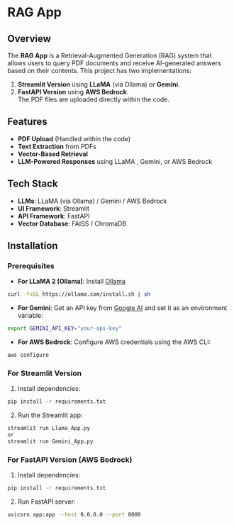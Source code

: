 # RAG App  
## Overview  
The **RAG App** is a Retrieval-Augmented Generation (RAG) system that allows users to query PDF documents and receive AI-generated answers based on their contents. This project has two implementations:  
1. **Streamlit Version** using **LLaMA** (via Ollama) or **Gemini**.  
2. **FastAPI Version** using **AWS Bedrock**.  
The PDF files are uploaded directly within the code.  
## Features  
- **PDF Upload** (Handled within the code)  
- **Text Extraction** from PDFs  
- **Vector-Based Retrieval**  
- **LLM-Powered Responses** using LLaMA , Gemini, or AWS Bedrock  
## Tech Stack  
- **LLMs**: LLaMA (via Ollama) / Gemini / AWS Bedrock  
- **UI Framework**: Streamlit  
- **API Framework**: FastAPI  
- **Vector Database**: FAISS / ChromaDB  
## Installation  
### Prerequisites  
- **For LLaMA 2 (Ollama)**: Install [Ollama](https://ollama.com)  
 ```sh
 curl -fsSL https://ollama.com/install.sh | sh
 ```
- **For Gemini**: Get an API key from [Google AI](https://ai.google.dev/) and set it as an environment variable:  
 ```sh
 export GEMINI_API_KEY="your-api-key"
 ```
- **For AWS Bedrock**: Configure AWS credentials using the AWS CLI:  
 ```sh
 aws configure
 ```
### For Streamlit Version  
1. Install dependencies:  
  ```sh
  pip install -r requirements.txt
  ```
2. Run the Streamlit app:  
  ```sh
  streamlit run Llama_App.py
or 
  streamlit run Gemini_App.py
  ```
### For FastAPI Version (AWS Bedrock)  
1. Install dependencies:  
  ```sh
  pip install -r requirements.txt
  ```
2. Run FastAPI server:  
  ```sh
  uvicorn app:app --host 0.0.0.0 --port 8000
  ```

